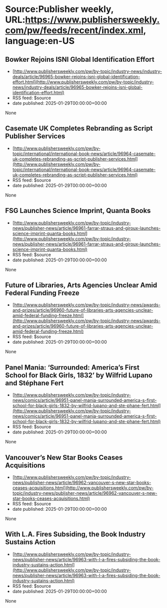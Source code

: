 # Source:Publisher weekly, URL:https://www.publishersweekly.com/pw/feeds/recent/index.xml, language:en-US

## Bowker Rejoins ISNI Global Identification Effort
 - [http://www.publishersweekly.com/pw/by-topic/industry-news/industry-deals/article/96965-bowker-rejoins-isni-global-identification-effort.html](http://www.publishersweekly.com/pw/by-topic/industry-news/industry-deals/article/96965-bowker-rejoins-isni-global-identification-effort.html)
 - RSS feed: $source
 - date published: 2025-01-29T00:00:00+00:00

None

## Casemate UK Completes Rebranding as Script Publisher Services
 - [http://www.publishersweekly.com/pw/by-topic/international/international-book-news/article/96964-casemate-uk-completes-rebranding-as-script-publisher-services.html](http://www.publishersweekly.com/pw/by-topic/international/international-book-news/article/96964-casemate-uk-completes-rebranding-as-script-publisher-services.html)
 - RSS feed: $source
 - date published: 2025-01-29T00:00:00+00:00

None

## FSG Launches Science Imprint, Quanta Books
 - [http://www.publishersweekly.com/pw/by-topic/industry-news/publisher-news/article/96961-farrar-straus-and-giroux-launches-science-imprint-quanta-books.html](http://www.publishersweekly.com/pw/by-topic/industry-news/publisher-news/article/96961-farrar-straus-and-giroux-launches-science-imprint-quanta-books.html)
 - RSS feed: $source
 - date published: 2025-01-29T00:00:00+00:00

None

## Future of Libraries, Arts Agencies Unclear Amid Federal Funding Freeze
 - [http://www.publishersweekly.com/pw/by-topic/industry-news/awards-and-prizes/article/96960-future-of-libraries-arts-agencies-unclear-amid-federal-funding-freeze.html](http://www.publishersweekly.com/pw/by-topic/industry-news/awards-and-prizes/article/96960-future-of-libraries-arts-agencies-unclear-amid-federal-funding-freeze.html)
 - RSS feed: $source
 - date published: 2025-01-29T00:00:00+00:00

None

## Panel Mania: ‘Surrounded: America’s First School for Black Girls, 1832’ by Wilfrid Lupano and Stéphane Fert
 - [http://www.publishersweekly.com/pw/by-topic/industry-news/comics/article/96951-panel-mania-surrounded-america-s-first-school-for-black-girls-1832-by-wilfrid-lupano-and-ste-phane-fert.html](http://www.publishersweekly.com/pw/by-topic/industry-news/comics/article/96951-panel-mania-surrounded-america-s-first-school-for-black-girls-1832-by-wilfrid-lupano-and-ste-phane-fert.html)
 - RSS feed: $source
 - date published: 2025-01-29T00:00:00+00:00

None

## Vancouver’s New Star Books Ceases Acquisitions
 - [http://www.publishersweekly.com/pw/by-topic/industry-news/publisher-news/article/96962-vancouver-s-new-star-books-ceases-acquisitions.html](http://www.publishersweekly.com/pw/by-topic/industry-news/publisher-news/article/96962-vancouver-s-new-star-books-ceases-acquisitions.html)
 - RSS feed: $source
 - date published: 2025-01-29T00:00:00+00:00

None

## With L.A. Fires Subsiding, the Book Industry Sustains Action
 - [http://www.publishersweekly.com/pw/by-topic/industry-news/publisher-news/article/96963-with-l-a-fires-subsiding-the-book-industry-sustains-action.html](http://www.publishersweekly.com/pw/by-topic/industry-news/publisher-news/article/96963-with-l-a-fires-subsiding-the-book-industry-sustains-action.html)
 - RSS feed: $source
 - date published: 2025-01-29T00:00:00+00:00

None

